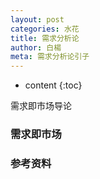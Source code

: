 ```yaml
---
layout: post
categories: 水花
title: 需求分析论
author: 白楊
meta: 需求分析论引子
---
```

* content
{:toc}


需求即市场导论

### 需求即市场


### 参考资料



